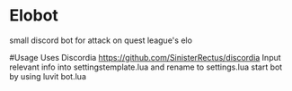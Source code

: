 # Elobot
small discord bot for attack on quest league's elo

#Usage
Uses Discordia https://github.com/SinisterRectus/discordia
Input relevant info into settingstemplate.lua and rename to settings.lua
start bot by using luvit bot.lua
